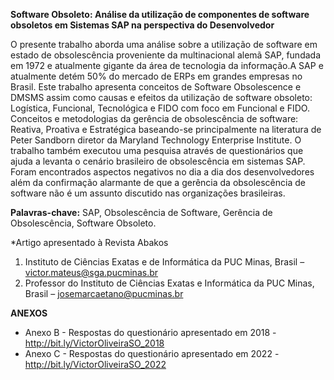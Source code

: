**Software Obsoleto: Análise da utilização de componentes de software obsoletos em Sistemas SAP na perspectiva do Desenvolvedor**

O presente trabalho aborda uma análise sobre a utilização de software em estado de obsolescência proveniente da multinacional alemã SAP, fundada em 1972 e atualmente gigante da área de tecnologia da informação.A SAP e atualmente detém 50% do mercado de ERPs
em grandes empresas no Brasil. Este trabalho apresenta conceitos de Software Obsolescence e DMSMS assim como causas e efeitos da utilização de software obsoleto: Logística, Funcional, Tecnológica e FIDO com foco em Funcional e FIDO. Conceitos e metodologias da gerência de obsolescência de software: Reativa, Proativa e Estratégica baseando-se principalmente na literatura de Peter Sandborn diretor da Maryland Technology Enterprise Institute. O trabalho também executou uma pesquisa através de questionários que ajuda a levanta o cenário brasileiro de obsolescência em sistemas SAP. Foram encontrados aspectos negativos no dia a dia dos desenvolvedores além da confirmação alarmante de que a gerência da obsolescência de software não é um assunto discutido nas organizações brasileiras.

**Palavras-chave:** SAP, Obsolescência de Software, Gerência de Obsolescência, Software Obsoleto.

*Artigo apresentado à Revista Abakos

1. Instituto de Ciências Exatas e de Informática da PUC Minas, Brasil – victor.mateus@sga.pucminas.br
2. Professor do Instituto de Ciências Exatas e Informática da PUC Minas, Brasil – josemarcaetano@pucminas.br

**ANEXOS**

- Anexo B - Respostas do questionário apresentado em 2018 - http://bit.ly/VictorOliveiraSO_2018
- Anexo C - Respostas do questionário apresentado em 2022 - http://bit.ly/VictorOliveiraSO_2022
